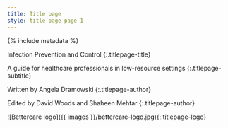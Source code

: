 ```yaml
---
title: Title page
style: title-page page-1
---
```


{% include metadata %}

Infection Prevention and Control
{:.titlepage-title}

A guide for healthcare professionals in low-resource settings
{:.titlepage-subtitle}

Written by Angela Dramowski
{:.titlepage-author}

Edited by David Woods and Shaheen Mehtar
{:.titlepage-author}

![Bettercare logo]({{ images }}/bettercare-logo.jpg){:.titlepage-logo}
